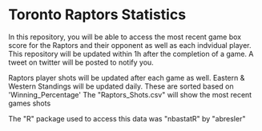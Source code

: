 # Toronto Raptors Statistics

In this repository, you will be able to access the most recent game box score for the Raptors and their opponent as well as each indvidual player.  This repository will be updated within 1h after the completion of a game.  A tweet on twitter will be posted to notify you.

Raptors player shots will be updated after each game as well.
Eastern & Western Standings will be updated daily. These are sorted based on 'Winning_Percentage'
The "Raptors_Shots.csv" will show the most recent games shots

The "R" package used to access this data was "nbastatR" by "abresler"

